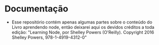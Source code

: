 # Documentação

- Esse repositório contém apenas algumas partes sobre o conteúdo do Livro aprendendo node, então deixarei aqui os devidos créditos a toda edição: "Learning Node, por Shelley Powers (O'Reilly). Copyright 2016 Shelley Powers, 978-1-4919-4312-0"